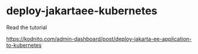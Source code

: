 # deploy-jakartaee-kubernetes

Read the tutorial

https://kodnito.com/admin-dashboard/post/deploy-jakarta-ee-application-to-kubernetes
